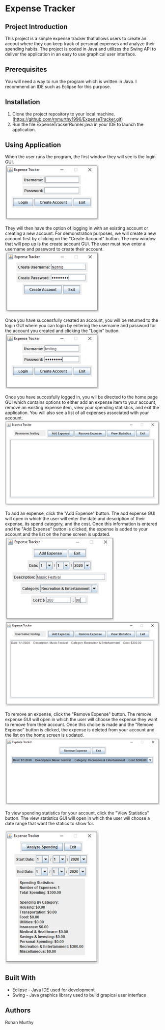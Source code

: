 # Expense Tracker
## Project Introduction

This project is a simple expense tracker that allows users to create an accout where they can keep track of personal expenses and analyze their spending habits.
The project is coded in Java and utilizes the Swing API to deliver the application in an easy to use graphical user interface.

## Prerequisites

You will need a way to run the program which is written in Java. I recommend an IDE such as Eclipse for this purpose.

## Installation

1. Clone the project repository to your local machine. (https://github.com/rnmurthy1996/ExpenseTracker.git)
2. Run the file ExpenseTrackerRunner.java in your IDE to launch the application.

## Using Application

When the user runs the program, the first window they will see is the login GUI.  
![](Expense%20Tracker/Images/ET1.PNG)

They will then have the option of logging in with an existing account or creating a new account. For demonstration purposes, we will create a new account first by clicking on the "Create Account" button. The new window that will pop up is the create account GUI. The user must now enter a username and password to create their account.  
![](Expense%20Tracker/Images/ET2.PNG)

Once you have successfully created an account, you will be returned to the login GUI where you can login by entering the username and password for the account you created and clicking the "Login" button.  
![](Expense%20Tracker/Images/ET3.PNG)

Once you have succesfully logged in, you wil be directed to the home page GUI which contains options to either add an expense item to your account, remove an existing expense item, view your spending statistics, and exit the application. You will also see a list of all expenses associated with your account.  
![](Expense%20Tracker/Images/ET4.PNG)

To add an expense, click the "Add Expense" button. The add expense GUI will open in which the user will enter the date and description of their expense, its spend category, and the cost. Once this information is entered and the "Add Expense" button is clicked, the expense is added to your account and the list on the home screen is updated.  
![](Expense%20Tracker/Images/ET5.PNG) ![](Expense%20Tracker/Images/ET6.PNG)

To remove an expense, click the "Remove Expense" button. The remove expense GUI will open in which the user will choose the expense they want to remove from their account. Once this choice is made and the "Remove Expense" button is clicked, the expense is deleted from your account and the list on the home screen is updated.  
![](Expense%20Tracker/Images/ET7.PNG)

To view spending statistics for your account, click the "View Statistics" button. The view statistics GUI will open in which the user will choose a date range that want the statics to show for.

![](Expense%20Tracker/Images/ET8.PNG)

## Built With
* Eclipse - Java IDE used for development
* Swing - Java graphics library used to build grapical user interface

## Authors
Rohan Murthy  

